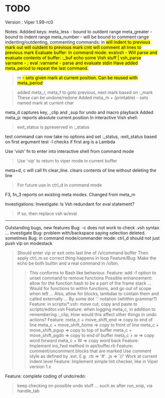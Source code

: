 # TODO

Version : Viper 1.99-rc0

Notes:
Addded  keys:
  meta_less - bound to outdent range
  meta_greater - bound to indent range
  meta_number - will be bound to comment range
indenting/outdenting, commenting commands:
in <mark> will indent to previous mark
out <mark> will outdent to previous mark
cmt <mark> will comment all lines to previous mark
Evaluate buffer:
In command mode: 
evalvsh - Will parse and evaluate contents of buffer: :_buf
echo some Vish stuff | vsh_parse varname - ; eval :varname - parse and evaluate stdin
Have added meta_period to repeat the last command.
> m <mark name> - sets given mark at current position. Can be reused with meta_period

> added meta_r, meta_f to goto previous, next mark based on :_mark
> These can be undone/redone
> Added meta_m + (printable) - sets named mark at current char

meta_d captures key, _clip and _sup for undo and macro playback
Added meta_p: reports absolute current position
In interactive Vish shell:
  > exit_status is ppreserved in :_status

test command can now take no options and set :_status, :exit_status based on first argument
test -l checks if first arg is a Lambda

Use 'vish' fn to enter into interactive shell from command mode
  > Use 'vip' to return to viper mode in current buffer

meta+d, c will call fn clear_line. clears contents of line without deleting the line
  > For future use in ctrl_d in command mode

F3, fn_3 reports on existing meta modes. Changed from meta_m

Investigations:
Investigate: Is Vsh redundant for eval statement?
  > If so, then replace vsh w/eval
----
Outstanding bugs, new features
Bug: -c does not work to check .vsh syntax ... investigate
Bug: problem with/backspace saying selection deleted. sometimes
Bug: in command mode/commander mode: ctrl_d should not just push vip on modestack
  > Should enter vip or exit onto last line of /v/command buffer
  > Then apply ctrl_m so correct thing happens in loop
Feature/Bug: Make the echo be both builtin and a real command in /v/bin.
  >> This conforms to Bash like behaviour.
Feature: add -f option to unset command to remove functions
  > Possible enhancement: allow for the function hash to be a part of the frame stack
  > ... Would for functions to within functions, and go out of scope when left
  > ... Also, allow for blocks, lambdas to contain them and called externally
  > ... By some dot '.' notation (whithin grammar?)
Feature: in scripts/*.vsh: move cut, copy and paste to scripts/editor.vsh
Feature: when logging  meta_c, in addition to remembering :_clip, 
  > How would this affect other things in undo actions?
Feature: meta_c +  move_shift_end => copy to end of line
  > meta_c + move_shift_home => copy to front of line
  > meta_c + move_shift_pgup => copy to top of buffer
  > meta_c + move_shift_pgdn => copy to end of buffer
  > meta_c + w => copy word forward
  > meta_c + W => copy word back
Feature: Implement ins_fwd method in api/buffer.rb
Feature: comment/uncomment blocks that are marked
  > Use comment style as defined by .ext. E.g. .rb => '#'. .js => '//'
  > Work at current indent level
Feature: Implement simple lint checker, like in Viper version 1.x


Feature: complete coding of undo/redo:
  > keep checking on possible undo stuff ...
  > such as after run_snip, via handle_tab

